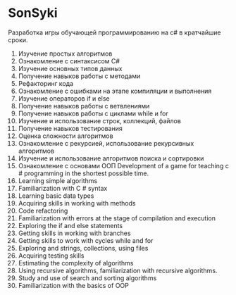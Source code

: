 # SonSyki
Разработка игры обучающей программированию на c# в кратчайшие сроки.
1.	Изучение простых алгоритмов
2.	Ознакомление с синтаксисом C#
3.	Изучение основных типов данных
4.	Получение навыков работы с методами
5.	Рефакторинг кода
6.	Ознакомление с ошибками на этапе компиляции и выполнения
7.	Изучение операторов if и else
8.	Получение навыков работы с ветвлениями
9.	Получение навыков работы с циклами while и for
10.	Изучение и использование строк, коллекций, файлов
11.	Получение навыков тестирования
12.	Оценка сложности алгоритмов
13.	Ознакомление с рекурсией, использование рекурсивных алгоритмов
14.	Изучение и использование алгоритмов поиска и сортировки
15. Ознакомление с основами ООП
Development of a game for teaching c # programming in the shortest possible time.
1. Learning simple algorithms
2. Familiarization with C # syntax
3. Learning basic data types
4. Acquiring skills in working with methods
5. Code refactoring
6. Familiarization with errors at the stage of compilation and execution
7. Exploring the if and else statements
8. Getting skills in working with branches
9. Getting skills to work with cycles while and for
10. Exploring and strings, collections, using files
11. Acquiring testing skills
12. Estimating the complexity of algorithms
13. Using recursive algorithms, familiarization with recursive algorithms.
14. Study and use of search and sorting algorithms
15. Familiarization with the basics of OOP
